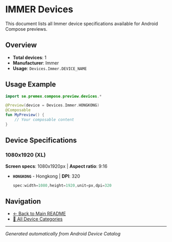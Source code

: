 # IMMER Devices

This document lists all Immer device specifications available for Android Compose previews.

## Overview

- **Total devices**: 1
- **Manufacturer**: Immer
- **Usage**: `Devices.Immer.DEVICE_NAME`

## Usage Example

```kotlin
import se.premex.compose.preview.devices.*

@Preview(device = Devices.Immer.HONGKONG)
@Composable
fun MyPreview() {
    // Your composable content
}
```

## Device Specifications

### 1080x1920 (XL)

**Screen specs**: 1080x1920px | **Aspect ratio**: 9:16

- **`HONGKONG`** - Hongkong | **DPI**: 320
  ```kotlin
  spec:width=1080,height=1920,unit=px,dpi=320
  ```

## Navigation

- [← Back to Main README](../../README.md)
- [📱 All Device Categories](../README.md)

---
*Generated automatically from Android Device Catalog*
